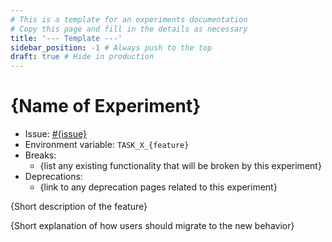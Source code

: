 ```yaml
---
# This is a template for an experiments documentation
# Copy this page and fill in the details as necessary
title: '--- Template ---'
sidebar_position: -1 # Always push to the top
draft: true # Hide in production
---
```


# {Name of Experiment}

- Issue: [#{issue}](https://github.com/go-task/task/issues/{issue})
- Environment variable: `TASK_X_{feature}`
- Breaks:
  - {list any existing functionality that will be broken by this experiment}
- Deprecations:
  - {link to any deprecation pages related to this experiment}

{Short description of the feature}

{Short explanation of how users should migrate to the new behavior}
